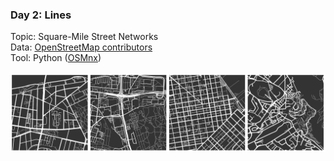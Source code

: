 ### Day 2: Lines
Topic: Square-Mile Street Networks
<br>
Data: [OpenStreetMap contributors](https://www.openstreetmap.org/)
<br>
Tool: Python ([OSMnx](https://geoffboeing.com/2017/01/square-mile-street-network-visualization/))
<br><br>
![./Day02_Lines/Lines_OSMnx_Kiez.png](https://raw.githubusercontent.com/Z3tt/30DayMapChallenge/master/contributions/Day02_Lines/Lines_OSMnx_Kiez.png)
